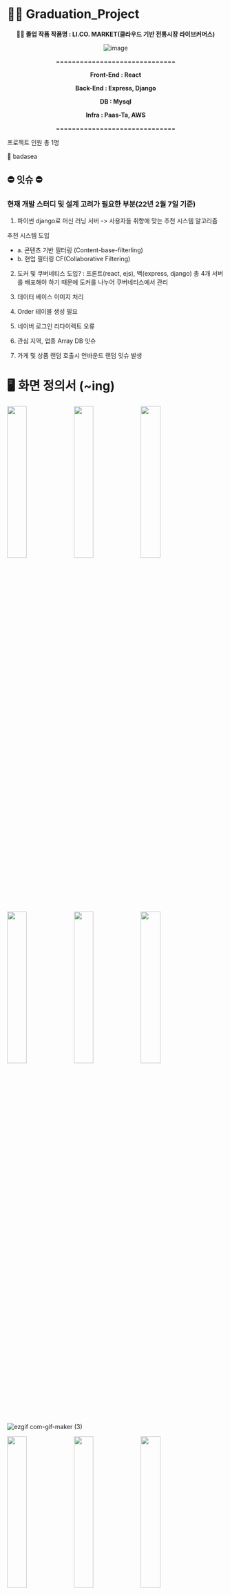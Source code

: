 # 👨‍🎓 Graduation_Project

<div align="center">

**👨‍🎓 졸업 작품 작품명 : LI.CO. MARKET(클라우드 기반 전통시장 라이브커머스)**

</div>

<div align="center">

![image](https://user-images.githubusercontent.com/57929751/149087226-b96d6163-8da9-47a1-9f1b-d241a2afbc80.png)

==============================

**Front-End : React**

**Back-End : Express, Django**

**DB : Mysql**

**Infra : Paas-Ta, AWS**

==============================

</div>

프로젝트 인원 총 1명

👨 badasea

</div>

## ⛔ 잇슈 ⛔

### 현재 개발 스터디 및 설계 고려가 필요한 부분(22년 2월 7일 기준)

1. 파이썬 django로 머신 러닝 서버 -> 사용자들 취향에 맞는 추천 시스템 알고리즘

추천 시스템 도입

- a. 콘텐츠 기반 필터링 (Content-base-filterling)
- b. 현업 필터링 CF(Collaborative Filtering)

2. 도커 및 쿠버네티스 도입? :
   프론트(react, ejs), 백(express, django) 총 4개 서버를 배포해야 하기 때문에 도커를 나누어 쿠버네티스에서 관리

3. 데이터 베이스 이미지 처리

4. Order 테이블 생성 필요

5. 네이버 로그인 리다이렉트 오류

6. 관심 지역, 업종 Array DB 잇슈

7. 가게 및 상품 랜덤 호출시 언바운드 랜덤 잇슈 발생

# 🖥 화면 정의서 (~ing)

<p float="left">
<img src="https://user-images.githubusercontent.com/57929751/151015623-50ecfb69-2870-482f-9f03-655abe4dbbb1.png" width="30%" height="30%" >
<img src="https://user-images.githubusercontent.com/57929751/151016314-5ac30596-5be5-47ad-a5cb-1819b7637818.png" width="30%" height="30%" >
<img src="https://user-images.githubusercontent.com/57929751/152172172-eb4f7782-31ca-4fed-bbbe-6ddc77369138.png" width="30%" height="30%" >

<img src="https://user-images.githubusercontent.com/57929751/151016433-86564773-eb04-42db-9c93-7d2a0f2fb929.png" width="30%" height="30%" >
<img src="https://user-images.githubusercontent.com/57929751/151016613-100fb215-9d1d-4696-9e03-3e5e63cab62d.png" width="30%" height="30%" >
<img src="https://user-images.githubusercontent.com/57929751/151016734-d56cb802-6a51-49fc-a609-46b14c75688c.png" width="30%" height="30%" >

</p>

![ezgif com-gif-maker (3)](https://user-images.githubusercontent.com/57929751/152551442-bf7052fc-9ebb-435d-8b4c-ba739a3c0620.gif)

<p float="left">

<img src="https://user-images.githubusercontent.com/57929751/152690359-0691edf4-692f-402b-8d3e-90ce7f77a30f.png" width="30%" height="30%" >
<img src="https://user-images.githubusercontent.com/57929751/152691342-f3ce8b84-30f2-445f-bc3d-52a5be72c2ff.png" width="30%" height="30%" >
<img src="https://user-images.githubusercontent.com/57929751/152692533-9df1cbb2-bb24-4ae6-b00c-a922ef876ea2.png" width="30%" height="30%" >
</p>

# 📌 요구 사항 분석

**요구기술**

### 백 엔드

- Express REST API Server
- Mysql DB 연동
- 배포시 환경 AWS 배포
- socket.io
- 데이터 중복 제거

### 프론트 엔드

- React Hook
- React Home 화면 및 Main 화면 scroll 애니메이션
- 배포시 Spring boot(maven)이랑 묶어서 환경 Paas_Ta 배포
- socket.io
- 웹캠 화면 구성
- 구글, 카카오, 네이버 로그인

### 머신러닝

- Django REST API Server
- 상점 추천 알고리즘

### 클라우드

PaasTa, AWS 앱 배포

**공통**

로그인 기능

회원가입 기능

구글 로그인 기능

카카오 로그인 기능

네이버 로그인 기능

**사용자 관점**

회원 수정 기능

메인 화면 상단 광고 기능

사용자 편의를 위한 사이드바 기능

1. 서울시 시장별 구분

   1-1. 성북구

   1-2. 영등포구

   1-3. 종로구

2. 업종별 구분

   2-1. 음식점

   2-2. 한복

   2-3. 공방

   2-4. 기타

3. 가게(가게 사장님으로 user_type 변경시)

   3-1. 가게 등록

   3-2. 가게 수정

   3-3. 상품 등록

   3-4. 상품 수정

   3-5. 가게 등록시 사용자들과 소통 방송 켜기 기능 추가

4. 장바구니
5. 주문 목록
6. 로그아웃

구매자와 판매자간에 화상 통화를 위한 ZOOM 기능

구매자와 판매자간에 채팅 기능

다수 사용자 수용 기능(소켓)

암호화 기능

장바구니 목록 알림 기능

상품

- 구매 기능

장바구니

- 장바구니 물품 목록 조회 기능
- 장바구니 물품 선택 삭제 기능

구매(영수증)

- 구매 목록 조회 기능

고객센터 게시판 기능(TODOLIST 로)

**판매자 관점**

가게

- 등록 기능
- 수정 기능

상품

- 등록 기능
- 수정 기능
- 삭제 기능

**시스템관리자**

시스템 관리자 기능

대시보드 차트 분석(아마 chart.js) 기능

데이터 검색 기능

유저

- 등록 기능
- 수정 기능
- 삭제 기능

가게

- 등록 기능
- 수정 기능
- 삭제 기능

상품

- 등록 기능
- 수정 기능
- 삭제 기능

구매목록

- 등록 기능
- 수정 기능
- 삭제 기능

# ✔ 요구사항 체크리스트

- 개발자 관점
- [ ] 추천 시스템 알고리즘 구현
- [ ] 소스 코드 정리 (직관적인지)

- 공통
- [x] 로그인 페이지
- [x] 회원가입 페이지
- [x] 구글 로그인 기능
- [x] 카카오 로그인 기능
- [x] 네이버 로그인 기능

- 사용자 관점
- [x] 다수 사용자 영상 통화 기능
- [x] 다수 사용자 채팅 기능
- [x] 메인 화면 구성
- [x] 가게 랜덤 출력
- [x] 상품 랜덤 출력
- [ ] 콘텐츠 기반 필터링 기능 (유저 취향에 따라)
- [ ] 협업 필터링 기능 (모든 유저 추천)
- [x] 메인 화면 광고 배너 프로그래스바 기능
- [x] 사용자 개인 메뉴 사이드바
- [x] 지역별 시장 카테고리
- [x] 업종별 시장 카테고리
- [x] 개인정보 수정을 위한 마이 페이지
- [ ] 고객센터 게시판 페이지
- [x] 상품 구매 페이지
- [ ] 장바구니 페이지
- [ ] 영수증 페이지
- [ ] 구매 목록 페이지

- 가게 운영자 관점
- [x] 가게 등록 페이지
- [x] 가게 수정 페이지
- [x] 상품 등록 페이지
- [x] 상품 수정/삭제 페이지
- [ ] 사용자가 구매한 상품 리스트 페이지(영수증)

- 시스템 관리자 관점
- [ ] 대시보드 페이지
- [ ] 지역별 차트 분석
- [ ] 업종별 차트 분석
- [ ] 회원 관리 페이지
- [ ] 가게 관리 페이지
- [ ] 물품 관리 페이지
- [ ] 주문 관리 페이지

# ⚙ 기술 스택

개발언어 : CSS3, HTML5, JAVASCRIPT(ECMAScript6), REACTJS(JSX), Node.js, python3

Front-End : REACT

Back-End : Express(Node.js v16.13.1)

ML : Django

Package

Front-End : Npm( React-router-dom, Material-Ui, axios, react-google-login, react-kakao-login, slick... )

Back-End : Npm( Express, mysql, socket.io, dotenv, cors, morgan... )

ML : pip(django, djangorestframework, mysqlclient, django-cors-headers, pymysql...)

API - google-login, kakao-login, naver-login

IDE - Visual Studio Code, Anaconda Jupyter Notebook

데이터베이스 - Mysql v8.0

API 테스트 - Postman

개발 운영체제 환경 - 윈도우10

배포 환경 - Paas-Ta, AWS EC2

디자인 툴 - Pigma

font : Sans TTF

형상 관리 - Github

# ⚙ 시스템 아키텍처 (~ing 2022. 02. 03)

![image](https://user-images.githubusercontent.com/57929751/152187433-4ec02af1-9085-4b44-87ed-e1ae98e11a89.png)

# ⚙ ERD (~ing 2022. 02. 05)

![image](https://user-images.githubusercontent.com/57929751/152569829-121f2eef-a6a1-46b9-8dd5-7bea19b1db11.png)

# 📑 상세기술 정의서
